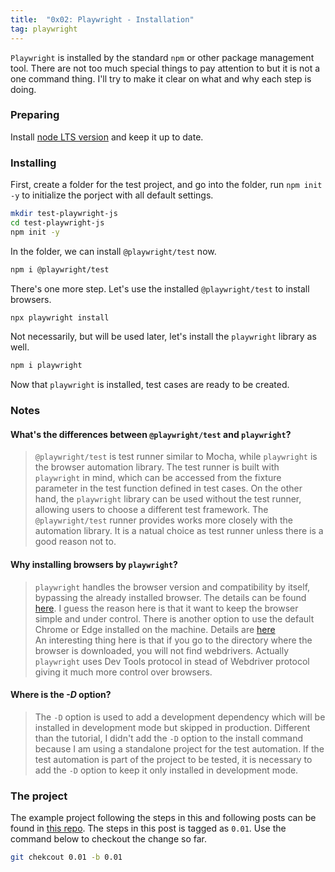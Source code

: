 ```yaml
---
title:  "0x02: Playwright - Installation"
tag: playwright
---
```


`Playwright` is installed by the standard `npm` or other package management tool. There are not too much special things to pay attention to but it is not a one command thing. I'll try to make it clear on what and why each step is doing.


### Preparing

Install [node LTS version](https://nodejs.org/en/download/) and keep it up to date.

### Installing
First, create a folder for the test project, and go into the folder, run `npm init -y` to initialize the porject with all default settings.

```bash
mkdir test-playwright-js
cd test-playwright-js
npm init -y
```

In the folder, we can install `@playwright/test` now.

```bash
npm i @playwright/test
```

There's one more step. Let's use the installed `@playwright/test` to install browsers.

```bash
npx playwright install
```

Not necessarily, but will be used later, let's install the `playwright` library as well.

```bash
npm i playwright
```

Now that `playwright` is installed, test cases are ready to be created.

### Notes

#### What's the differences between `@playwright/test` and `playwright`?

  > `@playwright/test` is test runner similar to Mocha, while `playwright` is the browser automation library. The test runner is built with `playwright` in mind, which can be accessed from the fixture parameter in the test function defined in test cases. On the other hand, the `playwright` library can be used without the test runner, allowing users to choose a different test framework. The `@playwright/test` runner provides works more closely with the automation library. It is a natual choice as test runner unless there is a good reason not to.

#### Why installing browsers by `playwright`?

  > `playwright` handles the browser version and compatibility by itself, bypassing the already installed browser. The details can be found [here](https://playwright.dev/docs/1.15/cli#install-browsers). I guess the reason here is that it want to keep the browser simple and under control. There is another option to use the default Chrome or Edge installed on the machine. Details are [here](https://playwright.dev/docs/1.15/browsers#google-chrome--microsoft-edge)<br>
  > An interesting thing here is that if you go to the directory where the browser is downloaded, you will not find webdrivers. Actually `playwright` uses Dev Tools protocol in stead of Webdriver protocol giving it much more control over browsers.

#### Where is the _-D_ option?

  > The `-D` option is used to add a development dependency which will be installed in development mode but skipped in production. Different than the tutorial, I didn't add the `-D` option to the install command because I am using a standalone project for the test automation. If the test automation is part of the project to be tested, it is necessary to add the `-D` option to keep it only installed in development mode.

### The project

The example project following the steps in this and following posts can be found in [this repo](https://github.com/wei-y/test-playwright-js). The steps in this post is tagged as `0.01`. Use the command below to checkout the change so far.

```bash
git chekcout 0.01 -b 0.01
```
